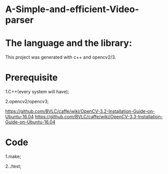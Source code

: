 # A-Simple-and-efficient-Video-parser

# The language and the library:

This project was generated with c++ and opencv2/3.

# Prerequisite

1.C++(every system will have);

2.opencv2/opencv3;

https://github.com/BVLC/caffe/wiki/OpenCV-3.2-Installation-Guide-on-Ubuntu-16.04
https://github.com/BVLC/caffe/wiki/OpenCV-3.3-Installation-Guide-on-Ubuntu-16.04

# Code

1.make;

2../test;
